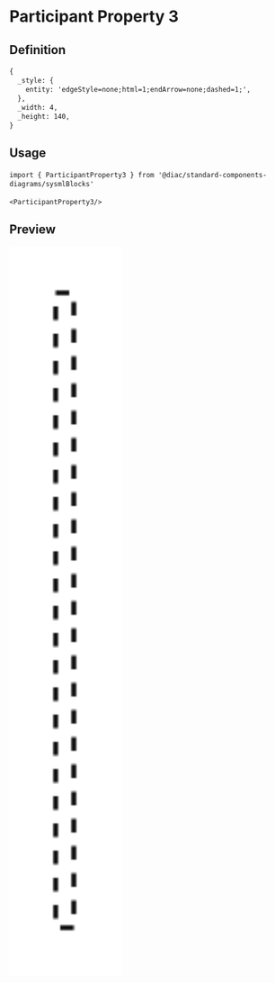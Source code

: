# Participant Property 3

## Definition

```
{
  _style: { 
    entity: 'edgeStyle=none;html=1;endArrow=none;dashed=1;',
  },
  _width: 4,
  _height: 140,
}
```

## Usage

```
import { ParticipantProperty3 } from '@diac/standard-components-diagrams/sysmlBlocks'

<ParticipantProperty3/>
```

## Preview

<img src="./participant-property-3.png" width="200"/>
